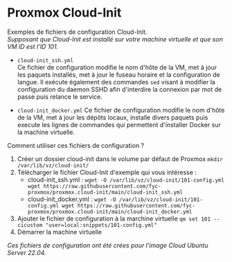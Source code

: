 # Proxmox Cloud-Init

Exemples de fichiers de configuration Cloud-Init.  
*Supposant que Cloud-Init est installé sur votre machine virtuelle et que son VM ID est l'ID 101.*

- `cloud-init_ssh.yml`  
Ce fichier de configuration modifie le nom d'hôte de la VM, met à jour les paquets installés, met à jour le fuseau horaire et la configuration de langue. Il exécute également des commandes `sed` visant à modifier la configuration du daemon SSHD afin d'interdire la connexion par mot de passe puis relance le service.

- `cloud-init_docker.yml`
Ce fichier de configuration modifie le nom d'hôte de la VM, met à jour les dépôts locaux, installe divers paquets puis execute les lignes de commandes qui permettent d'installer Docker sur la machine virtuelle.

Comment utiliser ces fichiers de configuration ?

1. Créer un dossier cloud-init dans le volume par défaut de Proxmox `mkdir /var/lib/vz/cloud-init/`
2. Télécharger le fichier Cloud-Init d'exemple qui vous intéresse :
    - cloud-init_ssh.yml : `wget -O /var/lib/vz/cloud-init/101-config.yml wget https://raw.githubusercontent.com/fyc-proxmox/proxmox.cloud-init/main/cloud-init_ssh.yml`
    - cloud-init_docker.yml : `wget -O /var/lib/vz/cloud-init/101-config.yml wget https://raw.githubusercontent.com/fyc-proxmox/proxmox.cloud-init/main/cloud-init_docker.yml`
3. Ajouter le fichier de configuration à la marchine virtuelle `qm set 101 --cicustom "user=local:snippets/101-config.yml"`
4. Démarrer la machine virtuelle

*Ces fichiers de configuration ont été crées pour l'image Cloud Ubuntu Server 22.04.*
